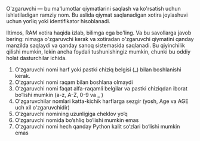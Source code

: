 O'zgaruvchi — bu ma'lumotlar qiymatlarini saqlash va ko'rsatish uchun ishlatiladigan ramziy nom. Bu aslida qiymat saqlanadigan xotira joylashuvi uchun yorliq yoki identifikator hisoblanadi.

Iltimos, RAM xotira haqida izlab, bilimga ega bo'ling. Va bu savollarga javob bering: nimaga o'zgaruvchi kerak va xotiradan o'zgaruvchi qiymatini qanday manzilda saqlaydi va qanday sanoq sistemasida saqlanadi. Bu qiyinchilik qilishi mumkin, lekin ancha foydali tushunishingiz mumkin, chunki bu oddiy holat dasturchilar ichida.
1. O‘zgaruvchi nomi harf yoki pastki chiziq belgisi (_) bilan boshlanishi kerak.
2. O‘zgaruvchi nomi raqam bilan boshlana olmaydi
3. O‘zgaruvchi nomi faqat alfa-raqamli belgilar va pastki chiziqdan iborat bo‘lishi mumkin (a-z, A-Z, 0-9 va _ )
4. Oʻzgaruvchilar nomlari katta-kichik harflarga sezgir (yosh, Age va AGE uch xil oʻzgaruvchidir)
5. O‘zgaruvchi nomining uzunligiga cheklov yo‘q
6. O‘zgaruvchi nomida bo‘shliq bo‘lishi mumkin emas
7. O‘zgaruvchi nomi hech qanday Python kalit so‘zlari bo‘lishi mumkin emas
